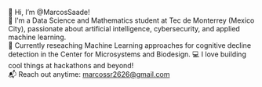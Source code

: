 👋 Hi, I’m @MarcosSaade!  
🌟 I'm a Data Science and Mathematics student at Tec de Monterrey (Mexico City), passionate about artificial intelligence, cybersecurity, and applied machine learning.  
🧠 Currently reseaching Machine Learning approaches for cognitive decline detection in the Center for Microsystems and Biodesign.
💻 I love building cool things at hackathons and beyond!  
📬 Reach out anytime: marcossr2626@gmail.com
